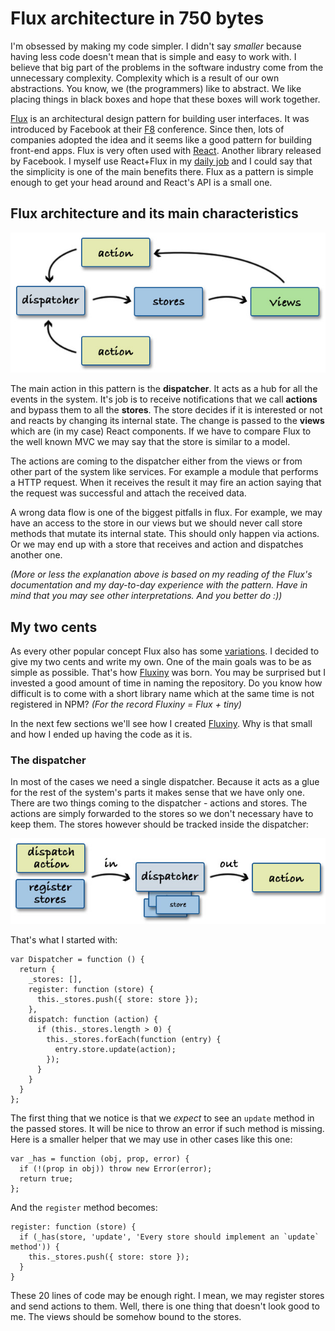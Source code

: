 # Flux architecture in 750 bytes

I'm obsessed by making my code simpler. I didn't say *smaller* because having less code doesn't mean that is simple and easy to work with. I believe that big part of the problems in the software industry come from the unnecessary complexity. Complexity which is a result of our own abstractions. You know, we (the programmers) like to abstract. We like placing things in black boxes and hope that these boxes will work together.

[Flux](http://facebook.github.io/flux/) is an architectural design pattern for building user interfaces. It was introduced by Facebook at their [F8](https://youtu.be/nYkdrAPrdcw?t=568) conference. Since then, lots of companies adopted the idea and it seems like a good pattern for building front-end apps. Flux is very often used with [React](http://facebook.github.io/react/). Another library released by Facebook. I myself use React+Flux in my [daily job](http://trialreach.com/) and I could say that the simplicity is one of the main benefits there. Flux as a pattern is simple enough to get your head around and React's API is a small one.

## Flux architecture and its main characteristics

![Basic flux architecture](./fluxiny_basic_flux_architecture.jpg)

The main action in this pattern is the **dispatcher**. It acts as a hub for all the events in the system. It's job is to receive notifications that we call **actions** and bypass them to all the **stores**. The store decides if it is interested or not and reacts by changing its internal state. The change is passed to the **views** which are (in my case) React components. If we have to compare Flux to the well known MVC we may say that the store is similar to a model.

The actions are coming to the dispatcher either from the views or from other part of the system like services. For example a module that performs a HTTP request. When it receives the result it may fire an action saying that the request was successful and attach the received data.

A wrong data flow is one of the biggest pitfalls in flux. For example, we may have an access to the store in our views but we should never call store methods that mutate its internal state. This should only happen via actions. Or we may end up with a store that receives and action and dispatches another one.

*(More or less the explanation above is based on my reading of the Flux's documentation and my day-to-day experience with the pattern. Have in mind that you may see other interpretations. And you better do :))*

## My two cents

As every other popular concept Flux also has some [variations](https://medium.com/social-tables-tech/we-compared-13-top-flux-implementations-you-won-t-believe-who-came-out-on-top-1063db32fe73). I decided to give my two cents and write my own. One of the main goals was to be as simple as possible. That's how [Fluxiny](https://github.com/krasimir/fluxiny) was born. You may be surprised but I invested a good amount of time in naming the repository. Do you know how difficult is to come with a short library name which at the same time is not registered in NPM? *(For the record Fluxiny = Flux + tiny)*

In the next few sections we'll see how I created [Fluxiny](https://github.com/krasimir/fluxiny). Why is that small and how I ended up having the code as it is.

### The dispatcher

In most of the cases we need a single dispatcher. Because it acts as a glue for the rest of the system's parts it makes sense that we have only one. There are two things coming to the dispatcher - actions and stores. The actions are simply forwarded to the stores so we don't necessary have to keep them. The stores however should be tracked inside the dispatcher:

![the dispatcher](./fluxiny_the_dispatcher.jpg)

That's what I started with:

```
var Dispatcher = function () {
  return {
    _stores: [],
    register: function (store) {  
      this._stores.push({ store: store });
    },
    dispatch: function (action) {
      if (this._stores.length > 0) {
        this._stores.forEach(function (entry) {
          entry.store.update(action);
        });
      }
    }
  }
};
```

The first thing that we notice is that we *expect* to see an `update` method in the passed stores. It will be nice to throw an error if such method is missing. Here is a smaller helper that we may use in other cases like this one:

```
var _has = function (obj, prop, error) {
  if (!(prop in obj)) throw new Error(error);
  return true;
};
```

And the `register` method becomes:

```
register: function (store) {
  if (_has(store, 'update', 'Every store should implement an `update` method')) {
    this._stores.push({ store: store });
  }
}
```

These 20 lines of code may be enough right. I mean, we may register stores and send actions to them. Well, there is one thing that doesn't look good to me. The views should be somehow bound to the stores.

### 





